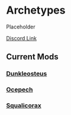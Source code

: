 # Archetypes

Placeholder

[Discord Link](#)

## Current Mods

### [Dunkleosteus](https://guides.gsh-servers.com/Pages/Path%20of%20Titans/Guides/Curve%20Overrides/Modded%20Dinosaurs/Arazoa/Mod-Xiphactinus.html)
### [Ocepech](https://guides.gsh-servers.com/Pages/Path%20of%20Titans/Guides/Curve%20Overrides/Modded%20Dinosaurs/Archetypes/Mod-Ocepech.html)
### [Squalicorax](https://guides.gsh-servers.com/Pages/Path%20of%20Titans/Guides/Curve%20Overrides/Modded%20Dinosaurs/Archetypes/Mod-Squalicorax.html)